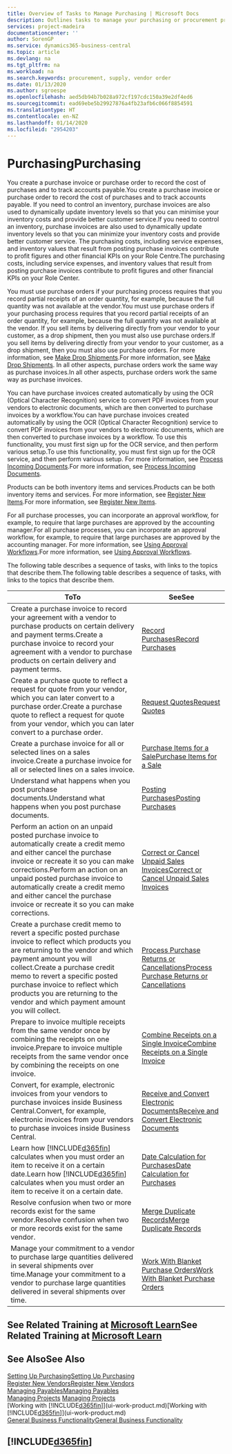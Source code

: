 ```yaml
---
title: Overview of Tasks to Manage Purchasing | Microsoft Docs
description: Outlines tasks to manage your purchasing or procurement processes, including how purchase invoices and purchase orders work.
services: project-madeira
documentationcenter: ''
author: SorenGP
ms.service: dynamics365-business-central
ms.topic: article
ms.devlang: na
ms.tgt_pltfrm: na
ms.workload: na
ms.search.keywords: procurement, supply, vendor order
ms.date: 01/13/2020
ms.author: sgroespe
ms.openlocfilehash: aed5db94b7b028a972cf197cdc150a39e2df4ed6
ms.sourcegitcommit: ead69ebe5b29927876a4fb23afb6c066f8854591
ms.translationtype: HT
ms.contentlocale: en-NZ
ms.lasthandoff: 01/14/2020
ms.locfileid: "2954203"
---
```

# <a name="purchasing"></a><span data-ttu-id="585c4-103">Purchasing</span><span class="sxs-lookup"><span data-stu-id="585c4-103">Purchasing</span></span>
<span data-ttu-id="585c4-104">You create a purchase invoice or purchase order to record the cost of purchases and to track accounts payable.</span><span class="sxs-lookup"><span data-stu-id="585c4-104">You create a purchase invoice or purchase order to record the cost of purchases and to track accounts payable.</span></span> <span data-ttu-id="585c4-105">If you need to control an inventory, purchase invoices are also used to dynamically update inventory levels so that you can minimise your inventory costs and provide better customer service.</span><span class="sxs-lookup"><span data-stu-id="585c4-105">If you need to control an inventory, purchase invoices are also used to dynamically update inventory levels so that you can minimize your inventory costs and provide better customer service.</span></span> <span data-ttu-id="585c4-106">The purchasing costs, including service expenses, and inventory values that result from posting purchase invoices contribute to profit figures and other financial KPIs on your Role Centre.</span><span class="sxs-lookup"><span data-stu-id="585c4-106">The purchasing costs, including service expenses, and inventory values that result from posting purchase invoices contribute to profit figures and other financial KPIs on your Role Center.</span></span>

<span data-ttu-id="585c4-107">You must use purchase orders if your purchasing process requires that you record partial receipts of an order quantity, for example, because the full quantity was not available at the vendor.</span><span class="sxs-lookup"><span data-stu-id="585c4-107">You must use purchase orders if your purchasing process requires that you record partial receipts of an order quantity, for example, because the full quantity was not available at the vendor.</span></span> <span data-ttu-id="585c4-108">If you sell items by delivering directly from your vendor to your customer, as a drop shipment, then you must also use purchase orders.</span><span class="sxs-lookup"><span data-stu-id="585c4-108">If you sell items by delivering directly from your vendor to your customer, as a drop shipment, then you must also use purchase orders.</span></span> <span data-ttu-id="585c4-109">For more information, see [Make Drop Shipments](sales-how-drop-shipment.md).</span><span class="sxs-lookup"><span data-stu-id="585c4-109">For more information, see [Make Drop Shipments](sales-how-drop-shipment.md).</span></span> <span data-ttu-id="585c4-110">In all other aspects, purchase orders work the same way as purchase invoices.</span><span class="sxs-lookup"><span data-stu-id="585c4-110">In all other aspects, purchase orders work the same way as purchase invoices.</span></span>

<span data-ttu-id="585c4-111">You can have purchase invoices created automatically by using the OCR (Optical Character Recognition) service to convert PDF invoices from your vendors to electronic documents, which are then converted to purchase invoices by a workflow.</span><span class="sxs-lookup"><span data-stu-id="585c4-111">You can have purchase invoices created automatically by using the OCR (Optical Character Recognition) service to convert PDF invoices from your vendors to electronic documents, which are then converted to purchase invoices by a workflow.</span></span> <span data-ttu-id="585c4-112">To use this functionality, you must first sign up for the OCR service, and then perform various setup.</span><span class="sxs-lookup"><span data-stu-id="585c4-112">To use this functionality, you must first sign up for the OCR service, and then perform various setup.</span></span> <span data-ttu-id="585c4-113">For more information, see [Process Incoming Documents](across-process-income-documents.md).</span><span class="sxs-lookup"><span data-stu-id="585c4-113">For more information, see [Process Incoming Documents](across-process-income-documents.md).</span></span>      

<span data-ttu-id="585c4-114">Products can be both inventory items and services.</span><span class="sxs-lookup"><span data-stu-id="585c4-114">Products can be both inventory items and services.</span></span> <span data-ttu-id="585c4-115">For more information, see [Register New Items](inventory-how-register-new-items.md).</span><span class="sxs-lookup"><span data-stu-id="585c4-115">For more information, see [Register New Items](inventory-how-register-new-items.md).</span></span>

<span data-ttu-id="585c4-116">For all purchase processes, you can incorporate an approval workflow, for example, to require that large purchases are approved by the accounting manager.</span><span class="sxs-lookup"><span data-stu-id="585c4-116">For all purchase processes, you can incorporate an approval workflow, for example, to require that large purchases are approved by the accounting manager.</span></span> <span data-ttu-id="585c4-117">For more information, see [Using Approval Workflows](across-how-use-approval-workflows.md).</span><span class="sxs-lookup"><span data-stu-id="585c4-117">For more information, see [Using Approval Workflows](across-how-use-approval-workflows.md).</span></span>

<span data-ttu-id="585c4-118">The following table describes a sequence of tasks, with links to the topics that describe them.</span><span class="sxs-lookup"><span data-stu-id="585c4-118">The following table describes a sequence of tasks, with links to the topics that describe them.</span></span>

| <span data-ttu-id="585c4-119">To</span><span class="sxs-lookup"><span data-stu-id="585c4-119">To</span></span> | <span data-ttu-id="585c4-120">See</span><span class="sxs-lookup"><span data-stu-id="585c4-120">See</span></span> |
| --- | --- |
| <span data-ttu-id="585c4-121">Create a purchase invoice to record your agreement with a vendor to purchase products on certain delivery and payment terms.</span><span class="sxs-lookup"><span data-stu-id="585c4-121">Create a purchase invoice to record your agreement with a vendor to purchase products on certain delivery and payment terms.</span></span> |[<span data-ttu-id="585c4-122">Record Purchases</span><span class="sxs-lookup"><span data-stu-id="585c4-122">Record Purchases</span></span>](purchasing-how-record-purchases.md) |
|<span data-ttu-id="585c4-123">Create a purchase quote to reflect a request for quote from your vendor, which you can later convert to a purchase order.</span><span class="sxs-lookup"><span data-stu-id="585c4-123">Create a purchase quote to reflect a request for quote from your vendor, which you can later convert to a purchase order.</span></span>|[<span data-ttu-id="585c4-124">Request Quotes</span><span class="sxs-lookup"><span data-stu-id="585c4-124">Request Quotes</span></span>](purchasing-how-request-quotes.md)|
| <span data-ttu-id="585c4-125">Create a purchase invoice for all or selected lines on a sales invoice.</span><span class="sxs-lookup"><span data-stu-id="585c4-125">Create a purchase invoice for all or selected lines on a sales invoice.</span></span> |[<span data-ttu-id="585c4-126">Purchase Items for a Sale</span><span class="sxs-lookup"><span data-stu-id="585c4-126">Purchase Items for a Sale</span></span>](purchasing-how-purchase-products-sale.md) |
|<span data-ttu-id="585c4-127">Understand what happens when you post purchase documents.</span><span class="sxs-lookup"><span data-stu-id="585c4-127">Understand what happens when you post purchase documents.</span></span>|[<span data-ttu-id="585c4-128">Posting Purchases</span><span class="sxs-lookup"><span data-stu-id="585c4-128">Posting Purchases</span></span>](ui-post-purchases.md)|
| <span data-ttu-id="585c4-129">Perform an action on an unpaid posted purchase invoice to automatically create a credit memo and either cancel the purchase invoice or recreate it so you can make corrections.</span><span class="sxs-lookup"><span data-stu-id="585c4-129">Perform an action on an unpaid posted purchase invoice to automatically create a credit memo and either cancel the purchase invoice or recreate it so you can make corrections.</span></span> |[<span data-ttu-id="585c4-130">Correct or Cancel Unpaid Sales Invoices</span><span class="sxs-lookup"><span data-stu-id="585c4-130">Correct or Cancel Unpaid Sales Invoices</span></span>](purchasing-how-correct-cancel-unpaid-purchase-invoices.md) |
| <span data-ttu-id="585c4-131">Create a purchase credit memo to revert a specific posted purchase invoice to reflect which products you are returning to the vendor and which payment amount you will collect.</span><span class="sxs-lookup"><span data-stu-id="585c4-131">Create a purchase credit memo to revert a specific posted purchase invoice to reflect which products you are returning to the vendor and which payment amount you will collect.</span></span> |[<span data-ttu-id="585c4-132">Process Purchase Returns or Cancellations</span><span class="sxs-lookup"><span data-stu-id="585c4-132">Process Purchase Returns or Cancellations</span></span>](purchasing-how-register-new-vendors.md) |
|<span data-ttu-id="585c4-133">Prepare to invoice multiple receipts from the same vendor once by combining the receipts on one invoice.</span><span class="sxs-lookup"><span data-stu-id="585c4-133">Prepare to invoice multiple receipts from the same vendor once by combining the receipts on one invoice.</span></span>|[<span data-ttu-id="585c4-134">Combine Receipts on a Single Invoice</span><span class="sxs-lookup"><span data-stu-id="585c4-134">Combine Receipts on a Single Invoice</span></span>](purchasing-how-to-combine-receipts.md)|
|<span data-ttu-id="585c4-135">Convert, for example, electronic invoices from your vendors to purchase invoices inside Business Central.</span><span class="sxs-lookup"><span data-stu-id="585c4-135">Convert, for example, electronic invoices from your vendors to purchase invoices inside Business Central.</span></span>|[<span data-ttu-id="585c4-136">Receive and Convert Electronic Documents</span><span class="sxs-lookup"><span data-stu-id="585c4-136">Receive and Convert Electronic Documents</span></span>](purchasing-how-to-receive-and-convert-electronic-documents.md)|
| <span data-ttu-id="585c4-137">Learn how [!INCLUDE[d365fin](includes/d365fin_md.md)] calculates when you must order an item to receive it on a certain date.</span><span class="sxs-lookup"><span data-stu-id="585c4-137">Learn how [!INCLUDE[d365fin](includes/d365fin_md.md)] calculates when you must order an item to receive it on a certain date.</span></span>|[<span data-ttu-id="585c4-138">Date Calculation for Purchases</span><span class="sxs-lookup"><span data-stu-id="585c4-138">Date Calculation for Purchases</span></span>](purchasing-date-calculation-for-purchases.md)|
|<span data-ttu-id="585c4-139">Resolve confusion when two or more records exist for the same vendor.</span><span class="sxs-lookup"><span data-stu-id="585c4-139">Resolve confusion when two or more records exist for the same vendor.</span></span>|[<span data-ttu-id="585c4-140">Merge Duplicate Records</span><span class="sxs-lookup"><span data-stu-id="585c4-140">Merge Duplicate Records</span></span>](sales-how-merge-duplicate-records.md)|
|<span data-ttu-id="585c4-141">Manage your commitment to a vendor to purchase large quantities delivered in several shipments over time.</span><span class="sxs-lookup"><span data-stu-id="585c4-141">Manage your commitment to a vendor to purchase large quantities delivered in several shipments over time.</span></span>|[<span data-ttu-id="585c4-142">Work With Blanket Purchase Orders</span><span class="sxs-lookup"><span data-stu-id="585c4-142">Work With Blanket Purchase Orders</span></span>](sales-how-to-create-blanket-sales-orders.md)|

## <a name="see-related-training-at-microsoft-learnlearnpathspurchase-items-services-dynamics-365-business-central"></a><span data-ttu-id="585c4-143">See Related Training at [Microsoft Learn](/learn/paths/purchase-items-services-dynamics-365-business-central/)</span><span class="sxs-lookup"><span data-stu-id="585c4-143">See Related Training at [Microsoft Learn](/learn/paths/purchase-items-services-dynamics-365-business-central/)</span></span>

## <a name="see-also"></a><span data-ttu-id="585c4-144">See Also</span><span class="sxs-lookup"><span data-stu-id="585c4-144">See Also</span></span>
[<span data-ttu-id="585c4-145">Setting Up Purchasing</span><span class="sxs-lookup"><span data-stu-id="585c4-145">Setting Up Purchasing</span></span>](purchasing-setup-purchasing.md)  
[<span data-ttu-id="585c4-146">Register New Vendors</span><span class="sxs-lookup"><span data-stu-id="585c4-146">Register New Vendors</span></span>](purchasing-how-register-new-vendors.md)  
[<span data-ttu-id="585c4-147">Managing Payables</span><span class="sxs-lookup"><span data-stu-id="585c4-147">Managing Payables</span></span>](payables-manage-payables.md)  
<span data-ttu-id="585c4-148">[Managing Projects](projects-manage-projects.md)  </span><span class="sxs-lookup"><span data-stu-id="585c4-148">[Managing Projects](projects-manage-projects.md)  </span></span>  
<span data-ttu-id="585c4-149">[Working with [!INCLUDE[d365fin](includes/d365fin_md.md)]](ui-work-product.md)</span><span class="sxs-lookup"><span data-stu-id="585c4-149">[Working with [!INCLUDE[d365fin](includes/d365fin_md.md)]](ui-work-product.md)</span></span>  
[<span data-ttu-id="585c4-150">General Business Functionality</span><span class="sxs-lookup"><span data-stu-id="585c4-150">General Business Functionality</span></span>](ui-across-business-areas.md)

## [!INCLUDE[d365fin](includes/free_trial_md.md)]  
